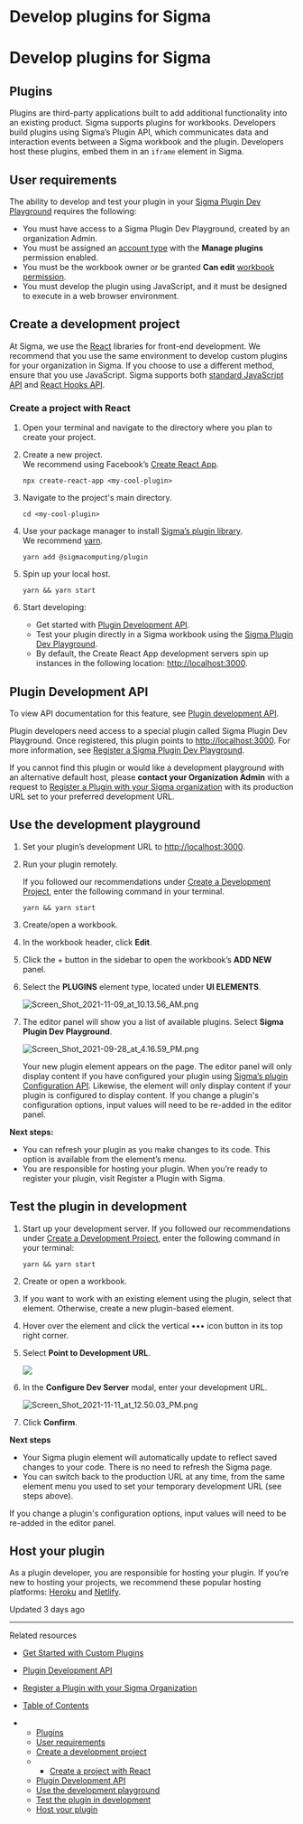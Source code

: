 # Develop plugins for Sigma

# Develop plugins for Sigma

## Plugins

Plugins are third-party applications built to add additional functionality into an existing product. Sigma supports plugins for workbooks. Developers build plugins using Sigma’s Plugin API, which communicates data and interaction events between a Sigma workbook and the plugin. Developers host these plugins, embed them in an `iframe` element in Sigma.

## User requirements

The ability to develop and test your plugin in your [Sigma Plugin Dev Playground](/docs/develop-plugins-for-sigma#use-the-development-playground) requires the following:

* You must have access to a Sigma Plugin Dev Playground, created by an organization Admin.
* You must be assigned an [account type](/docs/user-account-types) with the **Manage plugins** permission enabled.
* You must be the workbook owner or be granted **Can edit** [workbook permission](/docs/folder-and-document-permissions).
* You must develop the plugin using JavaScript, and it must be designed to execute in a web browser environment.

## Create a development project

At Sigma, we use the [React](https://reactjs.org/) libraries for front-end development. We recommend that you use the same environment to develop custom plugins for your organization in Sigma. If you choose to use a different method, ensure that you use JavaScript. Sigma supports both [standard JavaScript API](/docs/plugin-development-api#standard-javascript-api) and [React Hooks API](/docs/plugin-development-api#hooks-api).

### Create a project with React

1. Open your terminal and navigate to the directory where you plan to create your project.
2. Create a new project.  
   We recommend using Facebook’s [Create React App](https://reactjs.org/docs/create-a-new-react-app.html#create-react-app).

   `npx create-react-app <my-cool-plugin>`
3. Navigate to the project's main directory.

   `cd <my-cool-plugin>`
4. Use your package manager to install [Sigma’s plugin library](https://www.npmjs.com/package/@sigmacomputing/plugin).  
   We recommend [yarn](https://yarnpkg.com/).

   `yarn add @sigmacomputing/plugin`
5. Spin up your local host.

   `yarn && yarn start`
6. Start developing:

   * Get started with [Plugin Development API](/docs/develop-plugins-for-sigma#plugin-development-api).
   * Test your plugin directly in a Sigma workbook using the [Sigma Plugin Dev Playground](/docs/develop-plugins-for-sigma#use-the-development-playground).
   * By default, the Create React App development servers spin up instances in the following location: [http://localhost:3000](http://localhost:3000/).

## Plugin Development API

To view API documentation for this feature, see [Plugin development API](/docs/plugin-development-api).

Plugin developers need access to a special plugin called Sigma Plugin Dev Playground. Once registered, this plugin points to [http://localhost:3000](http://localhost:3000/). For more information, see [Register a Sigma Plugin Dev Playground](/docs/register-a-sigma-plugin-dev-playground).

If you cannot find this plugin or would like a development playground with an alternative default host, please **contact your Organization Admin** with a request to [Register a Plugin with your Sigma organization](/docs/register-a-plugin-with-your-sigma-organization) with its production URL set to your preferred development URL.

## Use the development playground

1. Set your plugin’s development URL to [http://localhost:3000](http://localhost:3000/).
2. Run your plugin remotely.

   If you followed our recommendations under [Create a Development Project](/docs/develop-plugins-for-sigma#create-a-development-project), enter the following command in your terminal.

   `yarn && yarn start`
3. Create/open a workbook.
4. In the workbook header, click **Edit**.
5. Click the + button in the sidebar to open the workbook’s **ADD NEW** panel.
6. Select the **PLUGINS** element type, located under **UI ELEMENTS**.

   ![Screen_Shot_2021-11-09_at_10.13.56_AM.png](https://files.readme.io/66e0398-1.png)
7. The editor panel will show you a list of available plugins. Select **Sigma Plugin Dev Playground**.

   ![Screen_Shot_2021-09-28_at_4.16.59_PM.png](https://files.readme.io/2ce6630-2.png)

   Your new plugin element appears on the page. The editor panel will only display content if you have configured your plugin using [Sigma’s plugin Configuration API](/docs/plugin-development-api#configuration-api). Likewise, the element will only display content if your plugin is configured to display content. If you change a plugin's configuration options, input values will need to be re-added in the editor panel.

**Next steps:**

* You can refresh your plugin as you make changes to its code. This option is available from the element’s menu.
* You are responsible for hosting your plugin. When you’re ready to register your plugin, visit Register a Plugin with Sigma.

## Test the plugin in development

1. Start up your development server. If you followed our recommendations under [Create a Development Project](/docs/develop-plugins-for-sigma#create-a-development-project), enter the following command in your terminal:

   `yarn && yarn start`
2. Create or open a workbook.
3. If you want to work with an existing element using the plugin, select that element. Otherwise, create a new plugin-based element.
4. Hover over the element and click the vertical ••• icon button in its top right corner.
5. Select **Point to Development URL**.

   ![](https://files.readme.io/c7a2bd4-image.png)
6. In the **Configure Dev Server** modal, enter your development URL.

   ![Screen_Shot_2021-11-11_at_12.50.03_PM.png](https://files.readme.io/3457cbf-4.png)
7. Click **Confirm**.

**Next steps**

* Your Sigma plugin element will automatically update to reflect saved changes to your code. There is no need to refresh the Sigma page.
* You can switch back to the production URL at any time, from the same element menu you used to set your temporary development URL (see steps above).

If you change a plugin's configuration options, input values will need to be re-added in the editor panel.

## Host your plugin

As a plugin developer, you are responsible for hosting your plugin. If you’re new to hosting your projects, we recommend these popular hosting platforms: [Heroku](https://devcenter.heroku.com/) and [Netlify](https://www.netlify.com/).

Updated 3 days ago

---

Related resources

* [Get Started with Custom Plugins](/docs/get-started-with-custom-plugins)
* [Plugin Development API](/docs/plugin-development-api)
* [Register a Plugin with your Sigma Organization](/docs/register-a-plugin-with-your-sigma-organization)

* [Table of Contents](#)
* + [Plugins](#plugins)
  + [User requirements](#user-requirements)
  + [Create a development project](#create-a-development-project)
  + - [Create a project with React](#create-a-project-with-react)
  + [Plugin Development API](#plugin-development-api)
  + [Use the development playground](#use-the-development-playground)
  + [Test the plugin in development](#test-the-plugin-in-development)
  + [Host your plugin](#host-your-plugin)